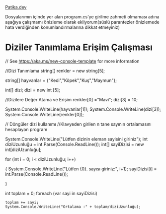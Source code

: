 [Patika.dev](https://github.com/mordulu)


Dosyalarımın içinde yer alan program.cs'ye girilme zahmeti olmaması adına aşağıya çalışmamı önizleme olarak ekliyorum(süslü parantezler önizlemede hata verdiğinden konumlandırmalarına dikkat etmeyiniz)

# Diziler Tanımlama Erişim Çalışması
// See https://aka.ms/new-console-template for more information


//Dizi Tanımlama
string[] renkler = new string[5];

string[] hayvanlar = {"Kedi","Köpek","Kuş","Maymun"};

int[] dizi;
dizi = new int [5];

//Dizilere Değer Atama ve Erişim
renkler[0] ="Mavi";
dizi[3] = 10;

System.Console.WriteLine(hayvanlar[1]);
System.Console.WriteLine(dizi[3]);
System.Console.WriteLine(renkler[0]);

// Döngüler dizi kullanımı
//Klavyeden girilen n tane sayının ortalamasını hesaplayan program

System.Console.WriteLine("Lütfen dizinin eleman sayisini giriniz");
int diziUzunluğu = int.Parse(Console.ReadLine());
int[] sayiDizisi = new int[diziUzunluğu];

for (int i = 0; i < diziUzunluğu; i++)

{
        System.Console.WriteLine("Lütfen {0}. sayısı giriniz:", i+1);
        sayiDizisi[i] = int.Parse(Console.ReadLine());

}

int toplam = 0;
foreach (var sayi in sayiDizisi)

    toplam += sayi;
    System.Console.WriteLine("Ortalama :" + toplam/diziUzunluğu);


